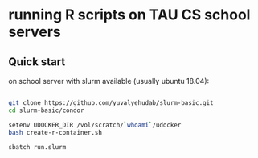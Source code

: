 # running R scripts on TAU CS school servers

## Quick start

on school server with slurm available (usually ubuntu 18.04):

```sh

git clone https://github.com/yuvalyehudab/slurm-basic.git
cd slurm-basic/condor

setenv UDOCKER_DIR /vol/scratch/`whoami`/udocker
bash create-r-container.sh

sbatch run.slurm

```
